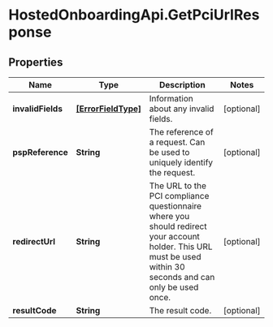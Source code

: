 # HostedOnboardingApi.GetPciUrlResponse

## Properties

Name | Type | Description | Notes
------------ | ------------- | ------------- | -------------
**invalidFields** | [**[ErrorFieldType]**](ErrorFieldType.md) | Information about any invalid fields. | [optional] 
**pspReference** | **String** | The reference of a request. Can be used to uniquely identify the request. | [optional] 
**redirectUrl** | **String** | The URL to the PCI compliance questionnaire where you should redirect your account holder. This URL must be used within 30 seconds and can only be used once. | [optional] 
**resultCode** | **String** | The result code. | [optional] 


